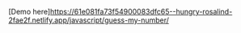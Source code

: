[Demo here]https://61e081fa73f54900083dfc65--hungry-rosalind-2fae2f.netlify.app/javascript/guess-my-number/
